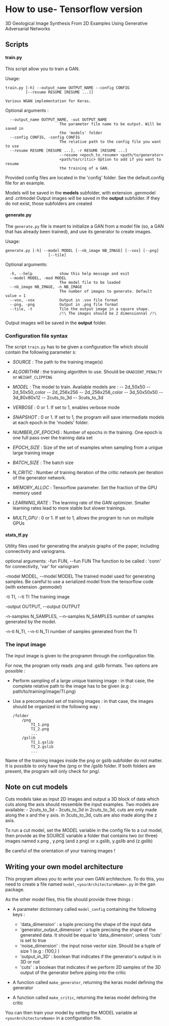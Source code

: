 # How to use- Tensorflow version
3D Geological Image Synthesis From 2D Examples Using Generative Adversarial Networks

## Scripts

#### train.py

This script allow you to train a GAN.

Usage:
```
train.py [-h] --output_name OUTPUT_NAME --config CONFIG
         [--resume RESUME [RESUME ...]]

Various WGAN implementation for Keras.
```

Optional arguments :

```
  --output_name OUTPUT_NAME, -out OUTPUT_NAME
                        The parameter file name to be output. Will be saved in
                        the 'models' folder
  --config CONFIG, -config CONFIG
                        The relative path to the config file you want to use
  --resume RESUME [RESUME ...], -r RESUME [RESUME ...]
                        --resume <epoch_to_resume> <path/to/generator>
                        <path/to/critic> Option to add if you want to resume
                        the training of a GAN.
```

Provided config files are located in the 'config' folder.
See the default.config file for an example.

Models will be saved in the __models__ subfolder, with extension .genmodel and .critmodel
Output images will be saved in the __output__ subfolder.
If they do not exist, those subfolders are created

#### generate.py

The `generate.py` file is meant to initialize a GAN from a model file (so, a GAN that has already been trained), and use its generator to create images.

Usage:
```
generate.py [-h] --model MODEL [--nb_image NB_IMAGE] [--vox] [--png]
                   [--tile]
```

Optional arguments:
```
  -h, --help            show this help message and exit
  --model MODEL, -mod MODEL
                        The model file to be loaded
  --nb_image NB_IMAGE, -n NB_IMAGE
                        The number of images to generate. Default value = 1
  --vox, -vox           Output in .vox file format
  --png, -png           Output in .png file format
  --tile, -t            Tile the output image in a square shape.
                        /!\ The images should be 2 dimensionnal /!\
```

Output images will be saved in the __output__ folder.

### Configuration file syntax

The script `train.py` has to be given a configuration file which should contain the following parameter s:
- *SOURCE* : The path to the training image(s)

- *ALGORITHM* : the training algorithm to use. Should be `GRADIENT_PENALTY` or `WEIGHT_CLIPPING`

- *MODEL* : The model to train. Available models are :
    -- 2d_50x50
    -- 2d_50x50_color
    -- 2d_256x256
    -- 2d_256x256_color
    -- 3d_50x50x50
    -- 3d_80x80x12
    -- 2cuts_to_3d
    -- 3cuts_to_3d

- *VERBOSE* : 0 or 1. If set to 1, enables verbose mode

- *SNAPSHOT* : 0 or 1. If set to 1, the program will save intermediate models at
               each epoch in the 'models' folder.

- *NUMBER_OF_EPOCHS* : Number of epochs in the training.
                       One epoch is one full pass over the training data set

- *EPOCH_SIZE* : Size of the set of examples when sampling
                 from a unigue large training image

- *BATCH_SIZE* : The batch size

- *N_CRITIC* : Number of training iteration of the critic network per iteration
               of the generator network.

- *MEMORY_ALLOC* : Tensorflow parameter. Set the fraction of the GPU memory used

- *LEARNING_RATE* : The learning rate of the GAN optimizer. Smaller learning rates lead to more stable but slower trainings.

- *MULTI_GPU* : 0 or 1. If set to 1, allows the program to run on multiple GPUs

#### stats_tf.py

Utility files used for generating the analysis graphs of the paper, including connectivity and variograms.

optional arguments:
  -fun FUN, --fun FUN
        The function to be called : 'conn' for connectivity, 'var' for variogram
  
  -model MODEL, --model MODEL
        The trained model used for generating samples. Be careful to use a serialized model from the tensorflow code (with extension .genmodel)
  
  -ti TI, --ti TI
        The training image

  -output OUTPUT, --output OUTPUT

  -n-samples N_SAMPLES, --n-samples N_SAMPLES
    number of samples generated by the model.

  -n-ti N_TI, --n-ti N_TI
    number of samples generated from the TI


### The input image

The input image is given to the programm through the configuration file.

For now, the program only reads .png and .gslib formats.
Two options are possible :

- Perform sampling of a large unique training image :
    in that case, the complete relative path to the image
    has to be given (e.g : path/to/training/image/TI.png)

- Use a precomputed set of training images :
    in that case, the images should be organized in the following way :
    ```
    /folder
        /png
            TI_1.png
            TI_2.png
            ...
        /gslib
            TI_1.gslib
            TI_2.gslib
            ...
     ```
Name of the training images inside the png or gslib subfolder do not matter.
It is possible to only have the /png or the /gslib folder.
If both folders are present, the program will only check for png/.

## Note on cut models
Cuts models take as input 2D images and output a 3D block of data which cuts
along the axis should ressemble the input examples.
Two models are available:
    - 2cuts_to_3d
    - 3cuts_to_3d
in 2cuts_to_3d, cuts are only made along the x and the y axis.
in 3cuts_to_3d, cuts are also made along the z axis.

To run a cut model, set the *MODEL* variable in the config file to a cut model,
then provide as the SOURCE variable a folder that contains two (or three) images named
x.png , y.png (and z.png) or x.gslib, y.gslib and (z.gslib)

Be careful of the orientation of your training images !

## Writing your own model architecture

This program allows you to write your own GAN architecture.
To do this, you need to create a file named `model_<yourArchitectureName>.py` in the gan package.

As the other model files, this file should provide three things :

- A parameter dictionnary called `model_config` containing the following keys :
    - 'data_dimension' : a tuple precising the shape of the input data
    - 'generator_output_dimension' : a tuple precising the shape of the generated data.
       It should be equal to 'data_dimension', unless 'cuts' is set to true
    - 'noise_dimension' : the input noise vector size. Should be a tuple of size 1 (e.g : (100,) )
    - 'output_in_3D' : boolean that indicates if the generator's output is in 3D or not
    - 'cuts' : a boolean that indicates if we perform 2D samples of the 3D
               output of the generator before piping into the critic

- A function called `make_generator`, returning the keras model defining the generator
- A function called `make_critic`, returning the keras model defining the critic

You can then train your model by setting the MODEL variable at `<yourArchitectureName>` in a configuration file.
